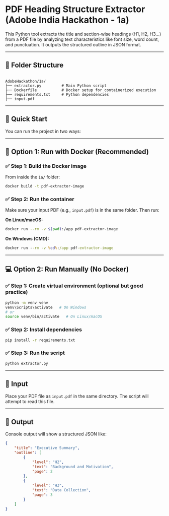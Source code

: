 
# PDF Heading Structure Extractor (Adobe India Hackathon - 1a)

This Python tool extracts the title and section-wise headings (H1, H2, H3...) from a PDF file by analyzing text characteristics like font size, word count, and punctuation. It outputs the structured outline in JSON format.

---

## 📁 Folder Structure

```

AdobeHackathon/1a/
├── extractor.py         # Main Python script
├── Dockerfile           # Docker setup for containerized execution
├── requirements.txt     # Python dependencies
├── input.pdf

````

---

## 🚀 Quick Start

You can run the project in two ways:

---

## 🐳 Option 1: Run with Docker (Recommended)

### ✅ Step 1: Build the Docker image

From inside the `1a/` folder:

```bash
docker build -t pdf-extractor-image 
````

### ✅ Step 2: Run the container

Make sure your input PDF (e.g., `input.pdf`) is in the same folder. Then run:

**On Linux/macOS:**

```bash
docker run --rm -v $(pwd):/app pdf-extractor-image
```

**On Windows (CMD):**

```cmd
docker run --rm -v %cd%:/app pdf-extractor-image
```

---

## 💻 Option 2: Run Manually (No Docker)

### ✅ Step 1: Create virtual environment (optional but good practice)

```bash
python -m venv venv
venv\Scripts\activate   # On Windows
# or
source venv/bin/activate   # On Linux/macOS
```

### ✅ Step 2: Install dependencies

```bash
pip install -r requirements.txt
```

### ✅ Step 3: Run the script

```bash
python extractor.py
```

---

## 📄 Input

Place your PDF file as `input.pdf` in the same directory. The script will attempt to read this file.

---

## 🧾 Output

Console output will show a structured JSON like:

```json
{
    "title": "Executive Summary",
    "outline": [
        {
            "level": "H2",
            "text": "Background and Motivation",
            "page": 2
        },
        {
            "level": "H3",
            "text": "Data Collection",
            "page": 3
        }
    ]
}
